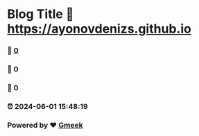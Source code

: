 # Blog Title :link: https://ayonovdenizs.github.io 
### :page_facing_up: [0](https://ayonovdenizs.github.io/tag.html) 
### :speech_balloon: 0 
### :hibiscus: 0 
### :alarm_clock: 2024-06-01 15:48:19 
### Powered by :heart: [Gmeek](https://github.com/Meekdai/Gmeek)
